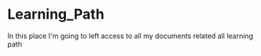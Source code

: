 # Learning_Path
In this place I'm going to left access to all my documents related all learning path
